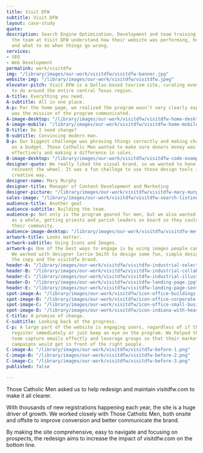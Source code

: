 ```yaml
---
title: Visit DFW
subtitle: Visit DFW
layout: case-study
quote: 
description: Search Engine Optimization, Development and team training. We helped
  the team at Visit DFW understand how their website was performing, how to improve
  and what to do when things go wrong.
services:
- SEO
- Web Development
permalink: work/visitdfw
img: "/library/images/our-work/visitdfw/visitdfw-banner.jpg"
website-img: "/library/images/our-work/visitdfw/visitdfw.jpeg"
elevator-pitch: Visit DFW is a Dallas-based tourism site, curating events and things
  to do around the entire central Texas region.
A-title: Everything you need.
A-subtitle: All in one place.
A-p: For the home page, we realized the program wasn’t very clearly explained nor
  was the mission of the program communicated.
A-image-desktop: "/library/images/our-work/visitdfw/visitdfw-home-desktop.png"
A-image-mobile: "/library/images/our-work/visitdfw/visitdfw-home-mobile.png"
B-title: Do I need change?
B-subtitle: Convincing modern man.
B-p: Our biggest challenge was phrasing things correctly and making changes effectively
  on a budget. Those Catholic Men wanted to make sure donors money was being used
  effectively and making a difference in sales.
B-image-desktop: "/library/images/our-work/visitdfw/visitdfw-code-example.png"
designer-quote: We really liked the visual brand, so we wanted to hone it and not
  reinvent the wheel. It was a fun challege to use those design tools in a new and
  creative way.
designer-name: Mary Murphy
designer-title: Manager of Content Development and Marketing
designer-picture: "/library/images/our-work/visitdfw/visitdfw-mary-murphy.jpg"
sales-image: "/library/images/our-work/visitdfw/visitdfw-search-listing.png"
audience-title: Another goal
audience-subtitle: Building the team.
audience-p: Not only is the program geared for men, but we also wanted to target parishes
  as a whole, getting priests and parish leaders on board so they could transform
  their community.
audience-image-desktop: "/library/images/our-work/visitdfw/visitdfw-meta.png"
artwork-title: Looks matter.
artwork-subtitle: Using Icons and Images.
artwork-p: One of the best ways to engage is by using images people can understand.
  We worked with designer Carrie Smith to design some fun, simple designs that supported
  the copy and the visitdfw brand.
header-A: "/library/images/our-work/visitdfw/visitdfw-industrial-selector.png"
header-B: "/library/images/our-work/visitdfw/visitdfw-industrial-collab.png"
header-C: "/library/images/our-work/visitdfw/visitdfw-industrial-illustration.png"
header-D: "/library/images/our-work/visitdfw/visitdfw-landing-page.jpg"
header-E: "/library/images/our-work/visitdfw/visitdfw-landing-page-sent.jpg"
spot-image-A: "/library/images/our-work/visitdfw/icon-office-buildings.svg"
spot-image-B: "/library/images/our-work/visitdfw/icon-office-corporate.svg"
spot-image-C: "/library/images/our-work/visitdfw/icon-office-small-business.svg"
spot-image-D: "/library/images/our-work/visitdfw/icon-indiana-with-heart.svg"
C-title: A promise of change.
C-subtitle: Looking back at the progress.
C-p: A large part of the website is engaging users, regardless of if they decide to
  register immediately or just keep an eye on the program. We helped the visitdfw
  team capture emails effectly and leverage groups so that their marketing follow-up
  campaigns would get in front of the right people.
C-image-A: "/library/images/our-work/visitdfw/visitdfw-before-1.png"
C-image-B: "/library/images/our-work/visitdfw/visitdfw-before-2.png"
C-image-C: "/library/images/our-work/visitdfw/visitdfw-before-3.png"
published: false

---
```

Those Catholic Men asked us to help redesign and maintain visitdfw.com to make it all clearer.

With thousands of new registrations happening each year, the site is a huge driver of growth. We worked closely with Those Catholic Men, both onsite and offsite to improve conversion and better communicate the brand.

By making the site comprehensive, easy to navigate and focusing on prospects, the redesign aims to increase the impact of visitdfw.com on the bottom line.